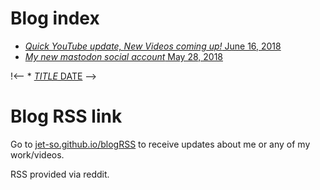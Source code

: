 # Blog index

* [*Quick YouTube update, New Videos coming up!* June 16, 2018](https://jet-so.github.io/blog/june.16.2018)
* [*My new mastodon social account* May 28, 2018](https://jet-so.github.io/blog/may.28.2018)


!<-- * [*TITLE* DATE](https://jet-so.github.io/blog/LIKDATE) -->


# Blog RSS link

 Go to [jet-so.github.io/blogRSS](https://jet-so.github.io/blogRSS) to receive updates about me or any of my work/videos.
 
 RSS provided via reddit.
